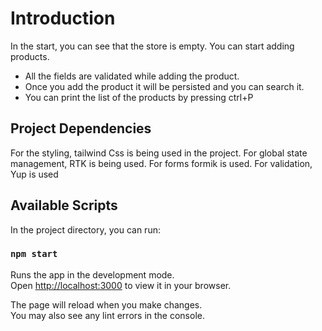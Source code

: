 # Introduction

In the start, you can see that the store is empty. You can start adding products. 
- All the fields are validated while adding the product. 
- Once you add the product it will be persisted and you can search it. 
- You can print the list of the products by pressing ctrl+P

## Project Dependencies
For the styling, tailwind Css is being used in the project.
For global state management, RTK is being used.
For forms formik is used.
For validation, Yup is used


## Available Scripts

In the project directory, you can run:

### `npm start`

Runs the app in the development mode.\
Open [http://localhost:3000](http://localhost:3000) to view it in your browser.

The page will reload when you make changes.\
You may also see any lint errors in the console.

